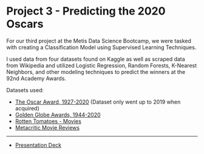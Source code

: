 # Project 3 - Predicting the 2020 Oscars

For our third project at the Metis Data Science Bootcamp, we were tasked with creating a Classification Model using Supervised Learning Techniques.

I used data from four datasets found on Kaggle as well as scraped data from Wikipedia and utilized Logistic Regression, Random Forests, K-Nearest Neighbors, and other modeling techniques to predict the winners at the 92nd Academy Awards.

Datasets used:
* [The Oscar Award, 1927-2020](https://www.kaggle.com/unanimad/the-oscar-award) (Dataset only went up to 2019 when acquired)
* [Golden Globe Awards, 1944-2020](https://www.kaggle.com/unanimad/golden-globe-awards)
* [Rotten Tomatoes - Movies](https://www.kaggle.com/stefanoleone992/rotten-tomatoes-movies-and-critics-datasets)
* [Metacritic Movie Reviews](https://www.kaggle.com/miazhx/metacritic-movie-reviews)

---

* [Presentation Deck](/Naaim_Project_3.pdf)
